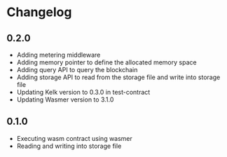 # Changelog

## 0.2.0

- Adding metering middleware
- Adding memory pointer to define the allocated memory space
- Adding query API to query the blockchain
- Adding storage API to read from the storage file and write into storage file
- Updating Kelk version to 0.3.0 in test-contract
- Updating Wasmer version to 3.1.0

## 0.1.0

- Executing wasm contract using wasmer
- Reading and writing into storage file

